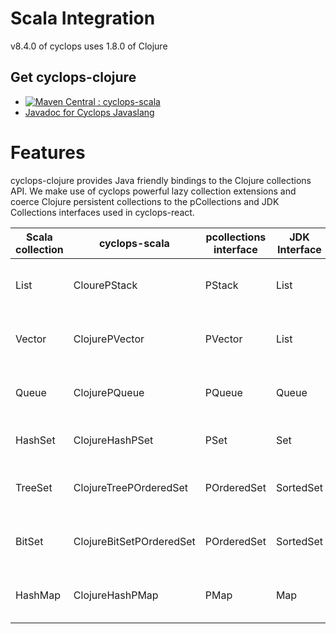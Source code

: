 # Scala Integration

v8.4.0 of cyclops uses 1.8.0 of Clojure

## Get cyclops-clojure


* [![Maven Central : cyclops-scala](https://maven-badges.herokuapp.com/maven-central/com.aol.cyclops/cyclops-clojure/badge.svg)](https://maven-badges.herokuapp.com/maven-central/com.aol.cyclops/cyclops-clojure)
* [Javadoc for Cyclops Javaslang](http://www.javadoc.io/doc/com.aol.cyclops/cyclops-clojure/)

# Features

cyclops-clojure provides Java friendly bindings to the Clojure collections API. We make use of cyclops powerful lazy collection extensions and coerce Clojure persistent collections to the pCollections and JDK Collections interfaces used in cyclops-react.


|  Scala collection | cyclops-scala   | pcollections interface   | JDK Interface  | Description  |
|---|---|---|---|---|
| List   | ClourePStack   | PStack  | List  | PStackX  : extended persistent linkedlist |
|  Vector | ClojurePVector  | PVector   | List   | PVectorX : extended persistent ArrayList   |
|  Queue | ClojurePQueue  | PQueue  | Queue  | PQueueX : extended Persistent Queue  |
|  HashSet | ClojureHashPSet  | PSet  | Set  | PSetX : extended Persistent Set  |
|  TreeSet | ClojureTreePOrderedSet  | POrderedSet  | SortedSet  | POrderedSetX : extended Persistent Ordered Set  |
|  BitSet | ClojureBitSetPOrderedSet  | POrderedSet  | SortedSet  | POrderedSetX : extended Persistent Ordered Set  |
|  HashMap | ClojureHashPMap  | PMap  | Map | PMapX : extended Persistent Map  |







